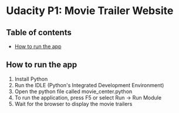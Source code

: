 # Udacity P1: Movie Trailer Website

## Table of contents

- [How to run the app](#how-to-run-the-app)


## How to run the app
1. Install Python
2. Run the IDLE (Python's Integrated Development Environment)
3. Open the python file called movie_center.python
4. To run the application, press F5 or select Run -> Run Module
5. Wait for the browser to display the movie trailers


